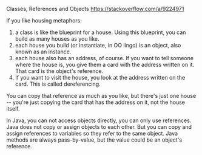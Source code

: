 Classes, References and Objects
https://stackoverflow.com/a/9224971

If you like housing metaphors:

1. a class is like the blueprint for a house. Using this blueprint, you can build as many houses as you like.
2. each house you build (or instantiate, in OO lingo) is an object, also known as an instance.
3. each house also has an address, of course. If you want to tell someone where the house is, you give them a card with the address written on it. That card is the object's reference.
4. If you want to visit the house, you look at the address written on the card. This is called dereferencing.

You can copy that reference as much as you like, but there's just one house -- you're just copying the card that has the address on it, not the house itself.

In Java, you can not access objects directly, you can only use references. Java does not copy or assign objects to each other. But you can copy and assign references to variables so they refer to the same object. Java methods are always pass-by-value, but the value could be an object's reference.
